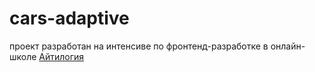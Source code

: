# cars-adaptive

проект разработан на интенсиве по фронтенд-разработке в онлайн-школе [Айтилогия](https://itlogia.ru/)
